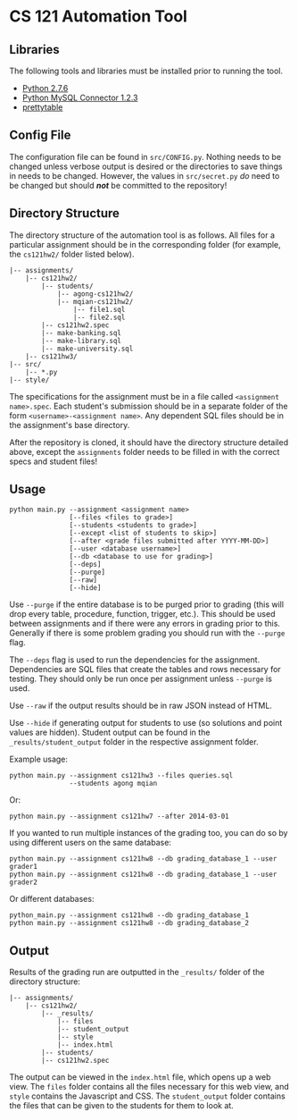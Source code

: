 CS 121 Automation Tool
======================

Libraries
---------
The following tools and libraries must be installed prior to running the tool.
* [Python 2.7.6](https://www.python.org/download/)
* [Python MySQL Connector 1.2.3](http://dev.mysql.com/downloads/connector/python/)
* [prettytable](https://code.google.com/p/prettytable/)


Config File
-----------
The configuration file can be found in `src/CONFIG.py`. Nothing needs to be
changed unless verbose output is desired or the directories to save things
in needs to be changed. However, the values in `src/secret.py` _do_ need
to be changed but should _**not**_ be committed to the repository!


Directory Structure
-------------------
The directory structure of the automation tool is as follows. All files for a
particular assignment should be in the corresponding folder (for example, the
`cs121hw2/` folder listed below).

    |-- assignments/
        |-- cs121hw2/
            |-- students/
                |-- agong-cs121hw2/
                |-- mqian-cs121hw2/
                    |-- file1.sql
                    |-- file2.sql
            |-- cs121hw2.spec
            |-- make-banking.sql
            |-- make-library.sql
            |-- make-university.sql
        |-- cs121hw3/
    |-- src/
        |-- *.py
    |-- style/

The specifications for the assignment must be in a file called
`<assignment name>.spec`. Each student's submission should be in a separate
folder of the form `<username>-<assignment name>`. Any dependent SQL files
should be in the assignment's base directory.

After the repository is cloned, it should have the directory structure
detailed above, except the `assignments` folder needs to be filled in with
the correct specs and student files!

Usage
-----

    python main.py --assignment <assignment name>
                   [--files <files to grade>]
                   [--students <students to grade>]
                   [--except <list of students to skip>]
                   [--after <grade files submitted after YYYY-MM-DD>]
                   [--user <database username>]
                   [--db <database to use for grading>]
                   [--deps]
                   [--purge]
                   [--raw]
                   [--hide]

Use `--purge` if the entire database is to be purged prior to grading
(this will drop every table, procedure, function, trigger, etc.). This
should be used between assignments and if there were any errors in grading
prior to this. Generally if there is some problem grading you should run
with the `--purge` flag.

The `--deps` flag is used to run the dependencies for the assignment.
Dependencies are SQL files that create the tables and rows necessary
for testing. They should only be run once per assignment unless `--purge`
is used.

Use `--raw` if the output results should be in raw JSON instead of HTML.

Use `--hide` if generating output for students to use (so solutions and
point values are hidden). Student output can be found in the
`_results/student_output` folder in the respective assignment folder.

Example usage:

    python main.py --assignment cs121hw3 --files queries.sql
                   --students agong mqian

Or:

    python main.py --assignment cs121hw7 --after 2014-03-01

If you wanted to run multiple instances of the grading too, you can do so
by using different users on the same database:

    python main.py --assignment cs121hw8 --db grading_database_1 --user grader1
    python main.py --assignment cs121hw8 --db grading_database_1 --user grader2

Or different databases:

    python_main.py --assignment cs121hw8 --db grading_database_1
    python main.py --assignment cs121hw8 --db grading_database_2

Output
------
Results of the grading run are outputted in the `_results/` folder of the
directory structure:

    |-- assignments/
        |-- cs121hw2/
            |-- _results/
                |-- files
                |-- student_output
                |-- style
                |-- index.html
            |-- students/
            |-- cs121hw2.spec

The output can be viewed in the `index.html` file, which opens up a web view.
The `files` folder contains all the files necessary for this web view, and
`style` contains the Javascript and CSS. The `student_output` folder
contains the files that can be given to the students for them to look at.

